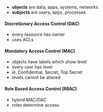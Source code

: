 - **objects** are data, apps, systems, networks
- **subjects** are users, apps, processes
#### Discretionary Access Control (DAC)
- every resource has owner
- uses ACLs
#### Mandatory Access Control (MAC)
- objects have labels which show level
- every user has level
- ie. Confidential, Secret, Top Secret
- levels cannot be altered
#### Role Based Access Control (RBAC)
- hybrid MAC/DAC
- roles determine access